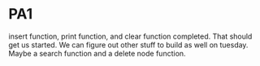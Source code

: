 # PA1
insert function, print function, and clear function completed. That should get us started. We can figure out other stuff to build as well on tuesday. Maybe a search function and a delete node function. 
